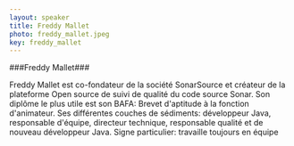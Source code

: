 ```yaml
---
layout: speaker
title: Freddy Mallet
photo: freddy_mallet.jpeg
key: freddy_mallet
---
```


###Freddy Mallet###

Freddy Mallet est co-fondateur de la société SonarSource et créateur de la plateforme Open source de suivi de qualité du code source Sonar.
Son diplôme le plus utile est son BAFA: Brevet d'aptitude à la fonction d'animateur.
Ses différentes couches de sédiments: développeur Java, responsable d'équipe, directeur technique, responsable qualité et de nouveau développeur Java.
Signe particulier: travaille toujours en équipe
